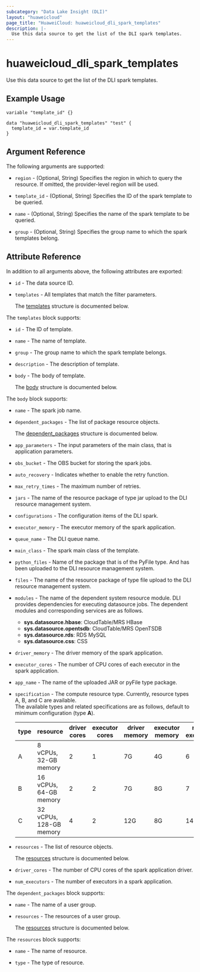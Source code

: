 ```yaml
---
subcategory: "Data Lake Insight (DLI)"
layout: "huaweicloud"
page_title: "HuaweiCloud: huaweicloud_dli_spark_templates"
description: |-
  Use this data source to get the list of the DLI spark templates.
---
```


# huaweicloud_dli_spark_templates

Use this data source to get the list of the DLI spark templates.

## Example Usage

```hcl
variable "template_id" {}

data "huaweicloud_dli_spark_templates" "test" {
  template_id = var.template_id
}
```

## Argument Reference

The following arguments are supported:

* `region` - (Optional, String) Specifies the region in which to query the resource.
  If omitted, the provider-level region will be used.

* `template_id` - (Optional, String) Specifies the ID of the spark template to be queried.

* `name` - (Optional, String) Specifies the name of the spark template to be queried.

* `group` - (Optional, String) Specifies the group name to which the spark templates belong.

## Attribute Reference

In addition to all arguments above, the following attributes are exported:

* `id` - The data source ID.

* `templates` - All templates that match the filter parameters.

  The [templates](#templates_struct) structure is documented below.

<a name="templates_struct"></a>
The `templates` block supports:

* `id` - The ID of template.

* `name` - The name of template.

* `group` - The group name to which the spark template belongs.

* `description` - The description of template.

* `body` - The body of template.

  The [body](#templates_body_struct) structure is documented below.

<a name="templates_body_struct"></a>
The `body` block supports:

* `name` - The spark job name.

* `dependent_packages` - The list of package resource objects.

  The [dependent_packages](#body_dependent_packages_struct) structure is documented below.

* `app_parameters` - The input parameters of the main class, that is application parameters.

* `obs_bucket` - The OBS bucket for storing the spark jobs.

* `auto_recovery` - Indicates whether to enable the retry function.

* `max_retry_times` - The maximum number of retries.

* `jars` - The name of the resource package of type jar upload to the DLI resource management system.

* `configurations` - The configuration items of the DLI spark.

* `executor_memory` - The executor memory of the spark application.

* `queue_name` - The DLI queue name.

* `main_class` - The spark main class of the template.

* `python_files` - Name of the package that is of the PyFile type.
  And has been uploaded to the DLI resource management system.

* `files` - The name of the resource package of type file upload to the DLI resource management system.

* `modules` - The name of the dependent system resource module.
  DLI provides dependencies for executing datasource jobs.
  The dependent modules and corresponding services are as follows.
  + **sys.datasource.hbase**: CloudTable/MRS HBase
  + **sys.datasource.opentsdb**: CloudTable/MRS OpenTSDB
  + **sys.datasource.rds**: RDS MySQL
  + **sys.datasource.css**: CSS

* `driver_memory` - The driver memory of the spark application.

* `executor_cores` - The number of CPU cores of each executor in the spark application.

* `app_name` - The name of the uploaded JAR or pyFile type package.

* `specification` - The compute resource type. Currently, resource types A, B, and C are available.  
  The available types and related specifications are as follows, default to minimum configuration (type **A**).

  | type | resource | driver cores | executor cores | driver memory | executor memory | num executor |
  | ---- | ---- | ---- | ---- | ---- | ---- | ---- |
  | A | 8 vCPUs, 32-GB memory | 2 | 1 | 7G | 4G | 6 |
  | B | 16 vCPUs, 64-GB memory | 2 | 2 | 7G | 8G | 7 |
  | C | 32 vCPUs, 128-GB memory | 4 | 2 | 12G | 8G | 14 |

* `resources` - The list of resource objects.

  The [resources](#body_resources_struct) structure is documented below.

* `driver_cores` - The number of CPU cores of the spark application driver.

* `num_executors` - The number of executors in a spark application.

<a name="body_dependent_packages_struct"></a>
The `dependent_packages` block supports:

* `name` - The name of a user group.

* `resources` - The resources of a user group.

  The [resources](#body_resources_struct) structure is documented below.

<a name="body_resources_struct"></a>
The `resources` block supports:

* `name` - The name of resource.

* `type` - The type of resource.
